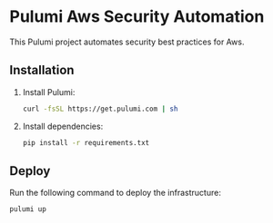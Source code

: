 # Pulumi Aws Security Automation

This Pulumi project automates security best practices for Aws.

## Installation
1. Install Pulumi:
   ```bash
   curl -fsSL https://get.pulumi.com | sh
   ```

2. Install dependencies:
   ```bash
   pip install -r requirements.txt
   ```

## Deploy
Run the following command to deploy the infrastructure:
```bash
pulumi up
```
